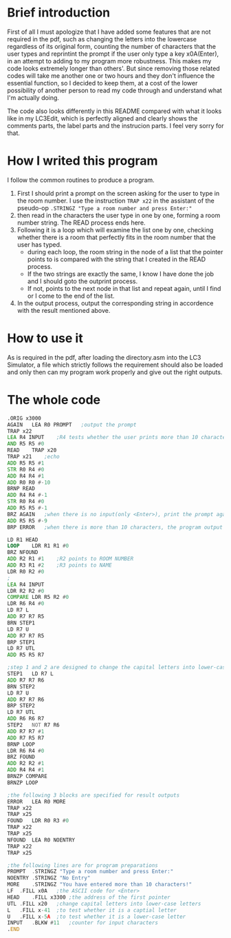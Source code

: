 # Brief introduction
First of all I must apologize that I have added some features that are not required in the pdf, such as changing the letters into the lowercase regardless of its original form, counting the number of characters that the user types and reprintint the prompt if the user only type a key x0A(Enter), in an attempt to adding to my program more robustness. This makes my code looks extremely longer than others'. But since removing those related codes will take me another one or two hours and they don't influence the essential function, so I decided to keep them, at a cost of the lower possibility of another person to read my code through and understand what I'm actually doing.

The code also looks differently in this README compared with what it looks like in my LC3Edit, which is perfectly aligned and clearly shows the comments parts, the label parts and the instrucion parts. I feel very sorry for that.

# How I writed this program
I follow the common routines to produce a program.
1. First I should print a prompt on the screen asking for the user to type in the room number. I use the instruction `TRAP x22` in the assistant of the pseudo-op `.STRINGZ "Type a room number and press Enter:"`
2. then read in the characters the user type in one by one, forming a room number string. The READ process ends here.
3. Following it is a loop which will examine the list one by one, checking whether there is a room that perfectly fits in the room number that the user has typed.
    - during each loop, the room string in the node of a list that the pointer points to is compared with the string that I created in the READ process.
    - If the two strings are exactly the same, I know I have done the job and I should goto the outprint process.
    - If not, points to the next node in that list and repeat again, until I find or I come to the end of the list.
4. In the output process, output the corresponding string in accordence with the result mentioned above.

# How to use it
As is required in the pdf, after loading the directory.asm into the LC3 Simulator, a file which strictly follows the requirement should also be loaded and only then can my program work properly and give out the right outputs.

# The whole code
```asm
.ORIG x3000
AGAIN	LEA R0 PROMPT	;output the prompt
TRAP x22
LEA R4 INPUT	;R4 tests whether the user prints more than 10 characters
AND R5 R5 #0
READ	TRAP x20
TRAP x21	;echo
ADD R5 R5 #1
STR R0 R4 #0
ADD R4 R4 #1
ADD R0 R0 #-10
BRNP READ
ADD R4 R4 #-1
STR R0 R4 #0
ADD R5 R5 #-1
BRZ AGAIN	;when there is no input(only <Enter>), print the prompt again for input
ADD R5 R5 #-9
BRP ERROR	;when there is more than 10 characters, the program output a warning and end

LD R1 HEAD
LOOP	LDR R1 R1 #0
BRZ NFOUND
ADD R2 R1 #1	;R2 points to ROOM NUMBER
ADD R3 R1 #2	;R3 points to NAME
LDR R0 R2 #0
;
LEA R4 INPUT
LDR R2 R2 #0
COMPARE	LDR R5 R2 #0
LDR R6 R4 #0
LD R7 L
ADD R7 R7 R5
BRN STEP1
LD R7 U
ADD R7 R7 R5
BRP STEP1
LD R7 UTL
ADD R5 R5 R7

;step 1 and 2 are designed to change the capital letters into lower-case letters
STEP1	LD R7 L
ADD R7 R7 R6
BRN STEP2
LD R7 U
ADD R7 R7 R6
BRP STEP2
LD R7 UTL
ADD R6 R6 R7
STEP2	NOT R7 R6
ADD R7 R7 #1
ADD R7 R5 R7
BRNP LOOP
LDR R6 R4 #0
BRZ FOUND
ADD R2 R2 #1
ADD R4 R4 #1
BRNZP COMPARE
BRNZP LOOP

;the following 3 blocks are specified for result outputs
ERROR	LEA R0 MORE
TRAP x22
TRAP x25
FOUND	LDR R0 R3 #0
TRAP x22
TRAP x25
NFOUND	LEA R0 NOENTRY
TRAP x22
TRAP x25

;the following lines are for program preparations
PROMPT	.STRINGZ "Type a room number and press Enter:"
NOENTRY	.STRINGZ "No Entry"
MORE	.STRINGZ "You have entered more than 10 characters!"
LF	.FILL x0A	;the ASCII code for <Enter>
HEAD	.FILL x3300	;the address of the first pointer
UTL	.FILL x20	;change capital letters into lower-case letters
L	.FILL x-41	;to test whether it is a captial letter
U	.FILL x-5A	;to test whether it is a lower-case letter
INPUT	.BLKW #11	;counter for input characters
.END
```
